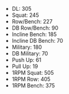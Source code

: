* DL: 305
*  Squat: 245
*  Row/Bench: 227
*  DB Row/Bench: 90
*  Incline Bench: 185
*  Incline DB Bench: 70
*  Military: 180
*  DB Military: 70
*  Push Up: 61
*  Pull Up: 19
*  1RPM Squat: 505
*  1RPM Row: 405
*  1RPM Bench: 375
